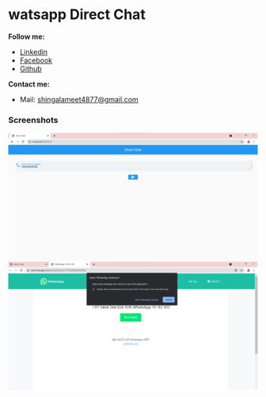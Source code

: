 # watsapp Direct Chat

**Follow me:**
- [Linkedin](https://www.linkedin.com/in/meet4877/)
- [Facebook](https://www.facebook.com/meet4877)
- [Github](https://github.com/Meet4877)

**Contact me:**
- Mail: <a href="shingalameet4877@gmail.com">shingalameet4877@gmail.com</a>

### Screenshots
<img width=940px src="saveeee.png" /><img width=940px src="save.png" />
